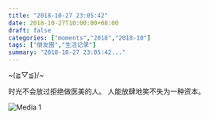 ```yaml
---
title: "2018-10-27 23:05:42"
date: 2018-10-27T10:00:00+08:00
draft: false
categories: ["moments","2018","2018-10"]
tags: ["朋友圈","生活记录"]
summary: "2018-10-27 23:05:42..."
---
```


~(≧▽≦)/~

时光不会放过拒绝做医美的人。
人能放肆地笑不失为一种资本。

![Media 1](/Moments/photos/2018-10-27/201810272305420.jpg)

